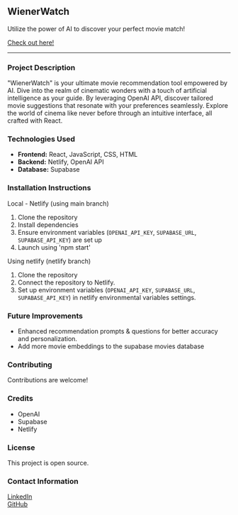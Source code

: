## WienerWatch

Utilize the power of AI to discover your perfect movie match!

[Check out here!](https://wienerwatch.netlify.app/)

---

### Project Description

"WienerWatch" is your ultimate movie recommendation tool empowered by AI. Dive into the realm of cinematic wonders with a touch of artificial intelligence as your guide. By leveraging OpenAI API, discover tailored movie suggestions that resonate with your preferences seamlessly.
Explore the world of cinema like never before through an intuitive interface, all crafted with React.

### Technologies Used

- **Frontend:** React, JavaScript, CSS, HTML
- **Backend:** Netlify, OpenAI API
- **Database:** Supabase

### Installation Instructions

Local - Netlify (using main branch)

1. Clone the repository
2. Install dependencies
3. Ensure environment variables (`OPENAI_API_KEY`, `SUPABASE_URL`, `SUPABASE_API_KEY`) are set up
4. Launch using 'npm start'

Using netlify (netlify branch)

1. Clone the repository
2. Connect the repository to Netlify.
3. Set up environment variables (`OPENAI_API_KEY`, `SUPABASE_URL`, `SUPABASE_API_KEY`) in netlify environmental variables settings.

### Future Improvements

- Enhanced recommendation prompts & questions for better accuracy and personalization.
- Add more movie embeddings to the supabase movies database

### Contributing

Contributions are welcome!

### Credits

- OpenAI
- Supabase
- Netlify

### License

This project is open source.

### Contact Information

[LinkedIn](https://www.linkedin.com/in/kamil-kobylarz1/)  
[GitHub](https://github.com/Xraxus/)
